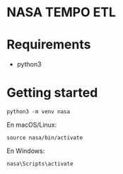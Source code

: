 # NASA TEMPO ETL

# Requirements

* python3

# Getting started

    python3 -m venv nasa
    

En macOS/Linux:

    source nasa/bin/activate


En Windows:

    nasa\Scripts\activate


